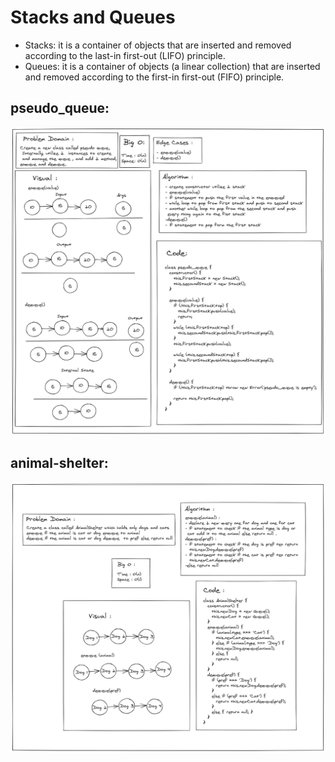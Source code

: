 # Stacks and Queues
- Stacks: it is a container of objects that are inserted and removed according to the last-in first-out (LIFO) principle. 
- Queues: it is a container of objects (a linear collection) that are inserted and removed according to the first-in first-out (FIFO) principle.

## pseudo_queue: 

![pseudo_queue](code-11.png)

## animal-shelter: 

![animal-shelter](animal-shelter.png)
